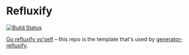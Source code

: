 # Refluxify
[![Build Status](https://travis-ci.org/ahmednuaman/refluxify.svg?branch=master)](https://travis-ci.org/ahmednuaman/refluxify)

[Go refluxify yo'self](http://ahmednuaman.github.io/refluxify/) – this repo is the template that's used by [generator-refluxify](https://github.com/ahmednuaman/generator-refluxify).
